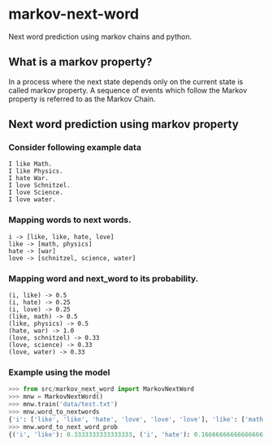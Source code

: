 # markov-next-word
Next word prediction using markov chains and python.

## What is a markov property?
In a process where the next state depends only on the current state is called markov property.
A sequence of events which follow the Markov property is referred to as the Markov Chain.

## Next word prediction using markov property

### Consider following example data

```console
I like Math.
I like Physics.
I hate War.
I love Schnitzel.
I love Science.
I love water.
```

### Mapping words to next words.

```console
i -> [like, like, hate, love]
like -> [math, physics]
hate -> [war]
love -> [schnitzel, science, water]
```

### Mapping word and next_word to its probability.

```console
(i, like) -> 0.5
(i, hate) -> 0.25
(i, love) -> 0.25
(like, math) -> 0.5
(like, physics) -> 0.5
(hate, war) -> 1.0
(love, schnitzel) -> 0.33
(love, science) -> 0.33
(love, water) -> 0.33
```
### Example using the model

```python
>>> from src/markov_next_word import MarkovNextWord
>>> mnw = MarkovNextWord()
>>> mnw.train('data/test.txt')
>>> mnw.word_to_nextwords
{'i': ['like', 'like', 'hate', 'love', 'love', 'love'], 'like': ['math', 'physics'], 'hate': ['war'], 'love': ['schnitzel', 'science', 'water']}
>>> mnw.word_to_next_word_prob
{('i', 'like'): 0.3333333333333333, ('i', 'hate'): 0.16666666666666666, ('i', 'love'): 0.5, ('like', 'math'): 0.5, ('like', 'physics'): 0.5, ('hate', 'war'): 1.0, ('love', 'schnitzel'): 0.3333333333333333, ('love', 'science'): 0.3333333333333333, ('love', 'water'): 0.3333333333333333}
```
